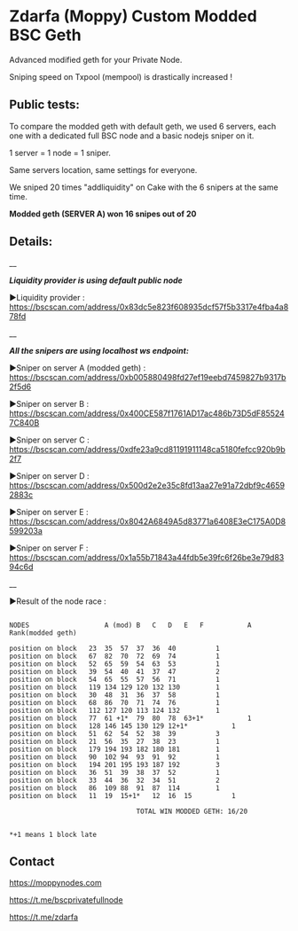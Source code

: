 # Zdarfa (Moppy) Custom Modded BSC Geth
Advanced modified geth  for your Private Node.

Sniping speed on Txpool (mempool) is drastically increased ! 

## Public tests:
To compare the modded geth with default geth, we used 6 servers, each one with a dedicated full BSC node and a basic nodejs sniper on it.

1 server = 1 node = 1 sniper.

Same servers location, same settings for everyone.

We sniped 20 times "addliquidity" on Cake with the 6 snipers at the same time.

**Modded geth (SERVER A)  won 16 snipes out of 20**

## Details:
__ 

**_Liquidity provider is using default public node_**

►Liquidity provider : <https://bscscan.com/address/0x83dc5e823f608935dcf57f5b3317e4fba4a878fd>

__ 

**_All the snipers are using localhost ws endpoint:_**

►Sniper on server A (modded geth) : <https://bscscan.com/address/0xb005880498fd27ef19eebd7459827b9317b2f5d6>

►Sniper on server B : <https://bscscan.com/address/0x400CE587f1761AD17ac486b73D5dF855247C840B>

►Sniper on server C : <https://bscscan.com/address/0xdfe23a9cd81191911148ca5180fefcc920b9b2f7>

►Sniper on server D : <https://bscscan.com/address/0x500d2e2e35c8fd13aa27e91a72dbf9c46592883c>

►Sniper on server E : <https://bscscan.com/address/0x8042A6849A5d83771a6408E3eC175A0D8599203a>

►Sniper on server F : <https://bscscan.com/address/0x1a55b71843a44fdb5e39fc6f26be3e79d8394c6d>

__


►Result of the node race :

```

NODES                  	A (mod)	B	C	D	E	F			A Rank(modded geth)	

position on block	23	35	57	37	36	40			1
position on block	67	82	70	72	69	74			1
position on block	52	65	59	54	63	53			1
position on block	39	54	40	41	37	47			2
position on block	54	65	55	57	56	71			1
position on block	119	134	129	120	132	130			1
position on block	30	48	31	36	37	58			1
position on block	68	86	70	71	74	76			1
position on block	112	127	120	113	124	132			1
position on block	77	61 +1*	79	80	78	63+1*			1
position on block	128	146	145	130	129	12+1*			1
position on block	51	62	54	52	38	39			3
position on block	21	56	35	27	38	23			1
position on block	179	194	193	182	180	181			1
position on block	90	102	94	93	91	92			1
position on block	194	201	195	193	187	192			3
position on block	36	51	39	38	37	52			1
position on block	33	44	36	32	34	51			2
position on block	86	109	88	91	87	114			1
position on block	11	19	15+1*	12	16	15			1

								TOTAL WIN MODDED GETH: 16/20


*+1 means 1 block late

```

## Contact ##

<https://moppynodes.com>

<https://t.me/bscprivatefullnode>

<https://t.me/zdarfa>



